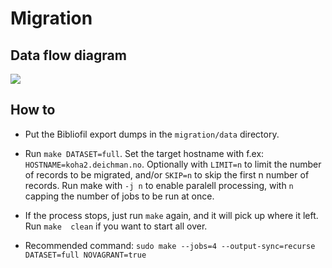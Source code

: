# Migration

## Data flow diagram

<img src="https://raw.githubusercontent.com/digibib/ls.ext/develop/migration/flow.svg"/>

## How to

* Put the Bibliofil export dumps in the `migration/data` directory.

* Run `make DATASET=full`. Set the target hostname with f.ex: `HOSTNAME=koha2.deichman.no`. Optionally with `LIMIT=n` to limit the number of records to be migrated, and/or `SKIP=n` to skip the first n number of records. Run make with `-j n` to enable paralell processing, with `n` capping the number of jobs to be run at once.

* If the process stops, just run `make` again, and it will pick up where it left. Run `make  clean` if you want to start all over.

* Recommended command: `sudo make --jobs=4 --output-sync=recurse DATASET=full NOVAGRANT=true`